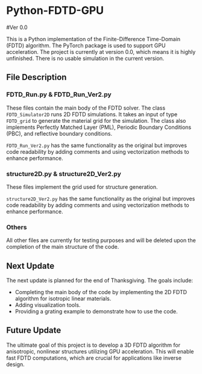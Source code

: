 # Python-FDTD-GPU
#Ver 0.0

This is a Python implementation of the Finite-Difference Time-Domain (FDTD) algorithm. The PyTorch package is used to support GPU acceleration. The project is currently at version 0.0, which means it is highly unfinished. There is no usable simulation in the current version.

## File Description

### FDTD_Run.py & FDTD_Run_Ver2.py

These files contain the main body of the FDTD solver. The class `FDTD_Simulator2D` runs 2D FDTD simulations. It takes an input of type `FDTD_grid` to generate the material grid for the simulation. The class also implements Perfectly Matched Layer (PML), Periodic Boundary Conditions (PBC), and reflective boundary conditions.

`FDTD_Run_Ver2.py` has the same functionality as the original but improves code readability by adding comments and using vectorization methods to enhance performance.

### structure2D.py & structure2D_Ver2.py

These files implement the grid used for structure generation.

`structure2D_Ver2.py` has the same functionality as the original but improves code readability by adding comments and using vectorization methods to enhance performance.

### Others

All other files are currently for testing purposes and will be deleted upon the completion of the main structure of the code.

## Next Update

The next update is planned for the end of Thanksgiving. The goals include:

- Completing the main body of the code by implementing the 2D FDTD algorithm for isotropic linear materials.
- Adding visualization tools.
- Providing a grating example to demonstrate how to use the code.

## Future Update

The ultimate goal of this project is to develop a 3D FDTD algorithm for anisotropic, nonlinear structures utilizing GPU acceleration. This will enable fast FDTD computations, which are crucial for applications like inverse design.
